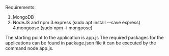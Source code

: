 Requirements: 
  1. MongoDB
  2. NodeJS and npm
  3.express
    (sudo apt install --save express)
  4.mongoose
    (sudo npm -i mongoose)

The starting point to the application is app.js
The required packages for the applications can be found in package.json file
it can be executed by the command node app.js.

